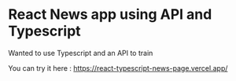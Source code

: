# React News app using API and Typescript

Wanted to use Typescript and an API to train

You can try it here : https://react-typescript-news-page.vercel.app/

